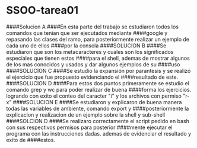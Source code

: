 # SSOO-tarea01
####Solucion A
####En esta parte del trabajo se estudiaron todos los comandos que tenian que ser ejecutados mediante ####google y repasando las clases del ramo, para posteriormente realizar un ejemplo de cada uno de ellos ####por la consola 
####SOLUCION B
####Se estudiaron que son los metacaracteres y cuales son los significados especiales que tienen estos ####para el shell, ademas de mostrar algunos de los mas conocidos y usados y dar algunos ejemplos de su ####uso
####SOLUCION C
####Se estudio la expansión por parantesis y se realizó el ejercicio que fue propuesto evidenciando el ####resultado de este.
####SOLUCION D
####Para estos dos puntos primeramente se estudio el comando grep y wc para poder realizar de buena ####forma los ejercicios. logrando con exito el conteo del caracter "i" y los archivos con permiso "r-x"
####SOLUCION E
####Se estudiaron y explicaron de buena manera todas las variables de ambiente, comando export y ####posteriormente la explicacion y realizacion de un ejemplo sobre la shell y sub-shell
####SOLCION D
####Se realizaro correctamente el script pedido en bash con sus respectivos permisos para posterior ####mente ejecutar el programa con las instrucciones dadas. ademas de evidenciar el resultado y exito de ####estos.
